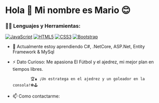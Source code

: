 # Hola 👋 Mi nombre es Mario 😊

### 👨‍💻 Lenguajes y Herramientas:

[![JavaScript](https://img.shields.io/badge/-JavaScript-black?style=flat&logo=javascript&link=https://github.com/BRdhanani)](https://developer.mozilla.org/en-US/docs/Web/JavaScript) 
[![HTML5](https://img.shields.io/badge/-HTML5-E34F26?style=flat&logo=html5&logoColor=white&link=https://github.com/BRdhanani)](https://developer.mozilla.org/en-US/docs/Glossary/HTML5) 
[![CSS3](https://img.shields.io/badge/-CSS3-1572B6?style=flat&logo=css3&link=https://github.com/BRdhanani)](https://developer.mozilla.org/en-US/docs/Web/CSS) 
[![Bootstrap](https://img.shields.io/badge/-Bootstrap-563D7C?style=flat&logo=bootstrap&link=https://github.com/BRdhanani)](https://getbootstrap.com/docs/5.0/getting-started/introduction/) 

- 🌱 Actualmente estoy aprendiendo C#, .NetCore, ASP.Net, Entity Framework & MySql
  
- ⚡ Dato Curioso:  Me apasiona El Fútbol y el ajedrez, mi mejor plan en tiempos libres.
 
              🏆♟️ ¡Un estratega en el ajedrez y un goleador en la consola!⚽️🕹️

- 📫 Como contactarme: 
  
